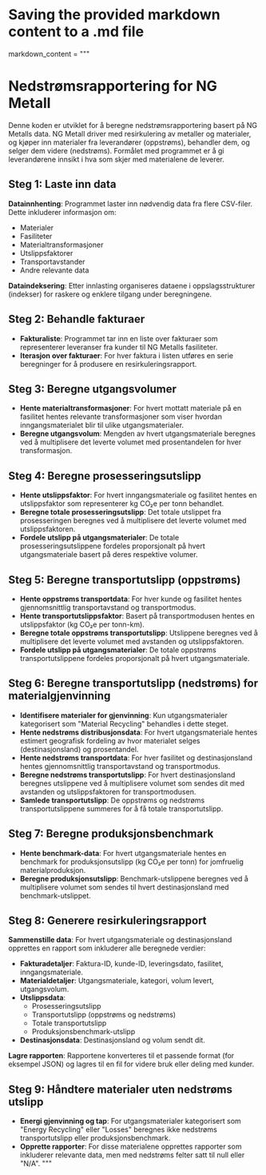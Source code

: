 # Saving the provided markdown content to a .md file
markdown_content = """
# Nedstrømsrapportering for NG Metall

Denne koden er utviklet for å beregne nedstrømsrapportering basert på NG Metalls data. NG Metall driver med resirkulering av metaller og materialer, og kjøper inn materialer fra leverandører (oppstrøms), behandler dem, og selger dem videre (nedstrøms). Formålet med programmet er å gi leverandørene innsikt i hva som skjer med materialene de leverer.

## Steg 1: Laste inn data

**Datainnhenting**: Programmet laster inn nødvendig data fra flere CSV-filer. Dette inkluderer informasjon om:
- Materialer
- Fasiliteter
- Materialtransformasjoner
- Utslippsfaktorer
- Transportavstander
- Andre relevante data

**Dataindeksering**: Etter innlasting organiseres dataene i oppslagsstrukturer (indekser) for raskere og enklere tilgang under beregningene.

## Steg 2: Behandle fakturaer

- **Fakturaliste**: Programmet tar inn en liste over fakturaer som representerer leveranser fra kunder til NG Metalls fasiliteter.
- **Iterasjon over fakturaer**: For hver faktura i listen utføres en serie beregninger for å produsere en resirkuleringsrapport.

## Steg 3: Beregne utgangsvolumer

- **Hente materialtransformasjoner**: For hvert mottatt materiale på en fasilitet hentes relevante transformasjoner som viser hvordan inngangsmaterialet blir til ulike utgangsmaterialer.
- **Beregne utgangsvolum**: Mengden av hvert utgangsmateriale beregnes ved å multiplisere det leverte volumet med prosentandelen for hver transformasjon.

## Steg 4: Beregne prosesseringsutslipp

- **Hente utslippsfaktor**: For hvert inngangsmateriale og fasilitet hentes en utslippsfaktor som representerer kg CO₂e per tonn behandlet.
- **Beregne totale prosesseringsutslipp**: Det totale utslippet fra prosesseringen beregnes ved å multiplisere det leverte volumet med utslippsfaktoren.
- **Fordele utslipp på utgangsmaterialer**: De totale prosesseringsutslippene fordeles proporsjonalt på hvert utgangsmateriale basert på deres respektive volumer.

## Steg 5: Beregne transportutslipp (oppstrøms)

- **Hente oppstrøms transportdata**: For hver kunde og fasilitet hentes gjennomsnittlig transportavstand og transportmodus.
- **Hente transportutslippsfaktor**: Basert på transportmodusen hentes en utslippsfaktor (kg CO₂e per tonn-km).
- **Beregne totale oppstrøms transportutslipp**: Utslippene beregnes ved å multiplisere det leverte volumet med avstanden og utslippsfaktoren.
- **Fordele utslipp på utgangsmaterialer**: De totale oppstrøms transportutslippene fordeles proporsjonalt på hvert utgangsmateriale.

## Steg 6: Beregne transportutslipp (nedstrøms) for materialgjenvinning

- **Identifisere materialer for gjenvinning**: Kun utgangsmaterialer kategorisert som "Material Recycling" behandles i dette steget.
- **Hente nedstrøms distribusjonsdata**: For hvert utgangsmateriale hentes estimert geografisk fordeling av hvor materialet selges (destinasjonsland) og prosentandel.
- **Hente nedstrøms transportdata**: For hver fasilitet og destinasjonsland hentes gjennomsnittlig transportavstand og transportmodus.
- **Beregne nedstrøms transportutslipp**: For hvert destinasjonsland beregnes utslippene ved å multiplisere volumet som sendes dit med avstanden og utslippsfaktoren for transportmodusen.
- **Samlede transportutslipp**: De oppstrøms og nedstrøms transportutslippene summeres for å få totale transportutslipp.

## Steg 7: Beregne produksjonsbenchmark

- **Hente benchmark-data**: For hvert utgangsmateriale hentes en benchmark for produksjonsutslipp (kg CO₂e per tonn) for jomfruelig materialproduksjon.
- **Beregne produksjonsutslipp**: Benchmark-utslippene beregnes ved å multiplisere volumet som sendes til hvert destinasjonsland med benchmark-utslippet.

## Steg 8: Generere resirkuleringsrapport

**Sammenstille data**: For hvert utgangsmateriale og destinasjonsland opprettes en rapport som inkluderer alle beregnede verdier:
- **Fakturadetaljer**: Faktura-ID, kunde-ID, leveringsdato, fasilitet, inngangsmateriale.
- **Materialdetaljer**: Utgangsmateriale, kategori, volum levert, utgangsvolum.
- **Utslippsdata**:
    - Prosesseringsutslipp
    - Transportutslipp (oppstrøms og nedstrøms)
    - Totale transportutslipp
    - Produksjonsbenchmark-utslipp
- **Destinasjonsdata**: Destinasjonsland og volum sendt dit.

**Lagre rapporten**: Rapportene konverteres til et passende format (for eksempel JSON) og lagres til en fil for videre bruk eller deling med kunder.

## Steg 9: Håndtere materialer uten nedstrøms utslipp

- **Energi gjenvinning og tap**: For utgangsmaterialer kategorisert som "Energy Recycling" eller "Losses" beregnes ikke nedstrøms transportutslipp eller produksjonsbenchmark.
- **Opprette rapporter**: For disse materialene opprettes rapporter som inkluderer relevante data, men med nedstrøms felter satt til null eller "N/A".
"""

